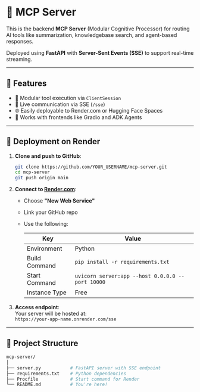 # 🤖 MCP Server

This is the backend **MCP Server** (Modular Cognitive Processor) for routing AI tools like summarization, knowledgebase search, and agent-based responses.

Deployed using **FastAPI** with **Server-Sent Events (SSE)** to support real-time streaming.

---

## 🔧 Features

- 🧠 Modular tool execution via `ClientSession`
- 🔁 Live communication via SSE (`/sse`)
- 🌐 Easily deployable to Render.com or Hugging Face Spaces
- 🤖 Works with frontends like Gradio and ADK Agents

---

## 🚀 Deployment on Render

1. **Clone and push to GitHub**:

    ```bash
    git clone https://github.com/YOUR_USERNAME/mcp-server.git
    cd mcp-server
    git push origin main
    ```

2. **Connect to [Render.com](https://render.com)**:
    - Choose **"New Web Service"**
    - Link your GitHub repo
    - Use the following:

      | Key              | Value                                 |
      |------------------|---------------------------------------|
      | Environment      | Python                                |
      | Build Command    | `pip install -r requirements.txt`     |
      | Start Command    | `uvicorn server:app --host 0.0.0.0 --port 10000` |
      | Instance Type    | Free                                  |

3. **Access endpoint**:  
    Your server will be hosted at:  
    `https://your-app-name.onrender.com/sse`

---

## 📂 Project Structure

```bash
mcp-server/
│
├── server.py           # FastAPI server with SSE endpoint
├── requirements.txt    # Python dependencies
├── Procfile            # Start command for Render
└── README.md           # You're here!
